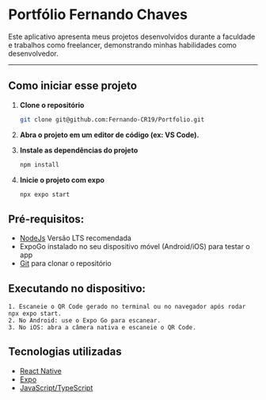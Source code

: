 # Portfólio Fernando Chaves

Este aplicativo apresenta meus projetos desenvolvidos durante a faculdade e trabalhos como freelancer, demonstrando minhas habilidades como desenvolvedor.

---

## Como iniciar esse projeto

1. **Clone o repositório**

   ```bash
   git clone git@github.com:Fernando-CR19/Portfolio.git

   ```

2. **Abra o projeto em um editor de código (ex: VS Code).**

3. **Instale as dependências do projeto**

   ```bash
   npm install

   ```

4. **Inicie o projeto com expo**

   ```bash
   npx expo start

   ```

## Pré-requisitos:

- [NodeJs](https://nodejs.org/pt) Versão LTS recomendada
- ExpoGo instalado no seu dispositivo móvel (Android/iOS) para testar o app
- [Git](https://git-scm.com/downloads) para clonar o repositório

## Executando no dispositivo:

    1. Escaneie o QR Code gerado no terminal ou no navegador após rodar npx expo start.
    2. No Android: use o Expo Go para escanear.
    3. No iOS: abra a câmera nativa e escaneie o QR Code.

## Tecnologias utilizadas

- [React Native](https://reactnative.dev/)
- [Expo](https://expo.dev/)
- [JavaScript/TypeScript](https://www.typescriptlang.org/)
